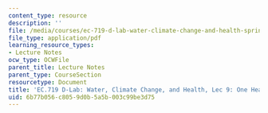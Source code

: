 ```yaml
---
content_type: resource
description: ''
file: /media/courses/ec-719-d-lab-water-climate-change-and-health-spring-2019/6b77b056c8059d0b5a5b003c99be3d75_MITEC_719S19_lec9.pdf
file_type: application/pdf
learning_resource_types:
- Lecture Notes
ocw_type: OCWFile
parent_title: Lecture Notes
parent_type: CourseSection
resourcetype: Document
title: 'EC.719 D-Lab: Water, Climate Change, and Health, Lec 9: One Health'
uid: 6b77b056-c805-9d0b-5a5b-003c99be3d75
---
```

